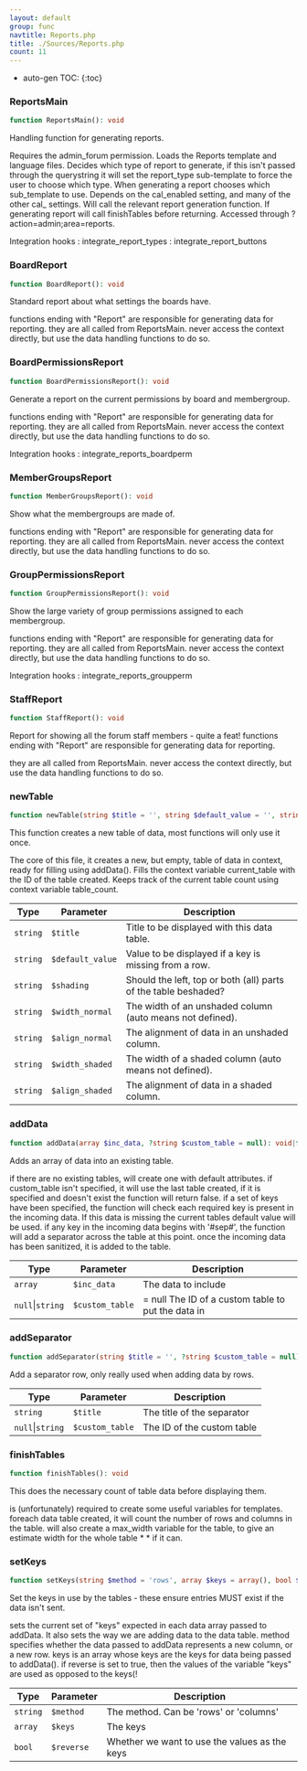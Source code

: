 ```yaml
---
layout: default
group: func
navtitle: Reports.php
title: ./Sources/Reports.php
count: 11
---
```

* auto-gen TOC:
{:toc}
### ReportsMain

```php
function ReportsMain(): void
```
Handling function for generating reports.

Requires the admin_forum permission.
Loads the Reports template and language files.
Decides which type of report to generate, if this isn't passed
through the querystring it will set the report_type sub-template to
force the user to choose which type.
When generating a report chooses which sub_template to use.
Depends on the cal_enabled setting, and many of the other cal_
settings.
Will call the relevant report generation function.
If generating report will call finishTables before returning.
Accessed through ?action=admin;area=reports.

Integration hooks
: integrate_report_types
: integrate_report_buttons

### BoardReport

```php
function BoardReport(): void
```
Standard report about what settings the boards have.

functions ending with "Report" are responsible for generating data
for reporting.
they are all called from ReportsMain.
never access the context directly, but use the data handling
functions to do so.

### BoardPermissionsReport

```php
function BoardPermissionsReport(): void
```
Generate a report on the current permissions by board and membergroup.

functions ending with "Report" are responsible for generating data
for reporting.
they are all called from ReportsMain.
never access the context directly, but use the data handling
functions to do so.

Integration hooks
: integrate_reports_boardperm

### MemberGroupsReport

```php
function MemberGroupsReport(): void
```
Show what the membergroups are made of.

functions ending with "Report" are responsible for generating data
for reporting.
they are all called from ReportsMain.
never access the context directly, but use the data handling
functions to do so.

### GroupPermissionsReport

```php
function GroupPermissionsReport(): void
```
Show the large variety of group permissions assigned to each membergroup.

functions ending with "Report" are responsible for generating data
for reporting.
they are all called from ReportsMain.
never access the context directly, but use the data handling
functions to do so.

Integration hooks
: integrate_reports_groupperm

### StaffReport

```php
function StaffReport(): void
```
Report for showing all the forum staff members - quite a feat!
functions ending with "Report" are responsible for generating data
for reporting.

they are all called from ReportsMain.
never access the context directly, but use the data handling
functions to do so.

### newTable

```php
function newTable(string $title = '', string $default_value = '', string $shading = 'all', string $width_normal = 'auto', string $align_normal = 'center', string $width_shaded = 'auto', string $align_shaded = 'auto'): void
```
This function creates a new table of data, most functions will only use it once.

The core of this file, it creates a new, but empty, table of data in
context, ready for filling using addData().
Fills the context variable current_table with the ID of the table created.
Keeps track of the current table count using context variable table_count.

Type|Parameter|Description
---|---|---
`string`|`$title`|Title to be displayed with this data table\.
`string`|`$default_value`|Value to be displayed if a key is missing from a row\.
`string`|`$shading`|Should the left, top or both \(all\) parts of the table beshaded?
`string`|`$width_normal`|The width of an unshaded column \(auto means not defined\)\.
`string`|`$align_normal`|The alignment of data in an unshaded column\.
`string`|`$width_shaded`|The width of a shaded column \(auto means not defined\)\.
`string`|`$align_shaded`|The alignment of data in a shaded column\.

### addData

```php
function addData(array $inc_data, ?string $custom_table = null): void|false
```
Adds an array of data into an existing table.

if there are no existing tables, will create one with default
attributes.
if custom_table isn't specified, it will use the last table created,
if it is specified and doesn't exist the function will return false.
if a set of keys have been specified, the function will check each
required key is present in the incoming data. If this data is missing
the current tables default value will be used.
if any key in the incoming data begins with '#sep#', the function
will add a separator across the table at this point.
once the incoming data has been sanitized, it is added to the table.

Type|Parameter|Description
---|---|---
`array`|`$inc_data`|The data to include
`null`&#124;`string`|`$custom_table`|= null The ID of a custom table to put the data in

### addSeparator

```php
function addSeparator(string $title = '', ?string $custom_table = null): void|bool
```
Add a separator row, only really used when adding data by rows.



Type|Parameter|Description
---|---|---
`string`|`$title`|The title of the separator
`null`&#124;`string`|`$custom_table`|The ID of the custom table

### finishTables

```php
function finishTables(): void
```
This does the necessary count of table data before displaying them.

is (unfortunately) required to create some useful variables for templates.
foreach data table created, it will count the number of rows and
columns in the table.
will also create a max_width variable for the table, to give an
estimate width for the whole table * * if it can.

### setKeys

```php
function setKeys(string $method = 'rows', array $keys = array(), bool $reverse = false): void
```
Set the keys in use by the tables - these ensure entries MUST exist if the data isn't sent.

sets the current set of "keys" expected in each data array passed to
addData. It also sets the way we are adding data to the data table.
method specifies whether the data passed to addData represents a new
column, or a new row.
keys is an array whose keys are the keys for data being passed to
addData().
if reverse is set to true, then the values of the variable "keys"
are used as opposed to the keys(!

Type|Parameter|Description
---|---|---
`string`|`$method`|The method\. Can be 'rows' or 'columns'
`array`|`$keys`|The keys
`bool`|`$reverse`|Whether we want to use the values as the keys

